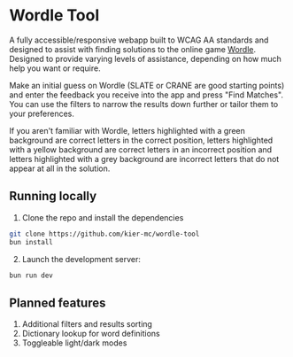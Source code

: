 # Wordle Tool

A fully accessible/responsive webapp built to WCAG AA standards and designed to assist with finding solutions to the online game [Wordle](https://www.nytimes.com/games/wordle/index.html). Designed to provide varying levels of assistance, depending on how much help you want or require.

Make an initial guess on Wordle (SLATE or CRANE are good starting points) and enter the feedback you receive into the app and press "Find Matches". You can use the filters to narrow the results down further or tailor them to your preferences.

If you aren't familiar with Wordle, letters highlighted with a green background are correct letters in the correct position, letters highlighted with a yellow background are correct letters in an incorrect position and letters highlighted with a grey background are incorrect letters that do not appear at all in the solution.

## Running locally

1. Clone the repo and install the dependencies

```bash
git clone https://github.com/kier-mc/wordle-tool
bun install
```

2. Launch the development server:

```bash
bun run dev
```

## Planned features

1. Additional filters and results sorting
2. Dictionary lookup for word definitions
3. Toggleable light/dark modes

